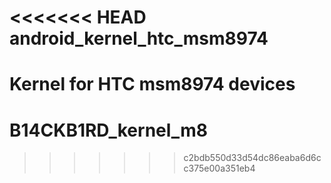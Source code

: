 <<<<<<< HEAD
android_kernel_htc_msm8974
==========================

Kernel for HTC msm8974 devices
=======
B14CKB1RD_kernel_m8
===================
>>>>>>> c2bdb550d33d54dc86eaba6d6cc375e00a351eb4
